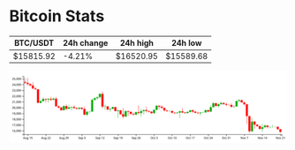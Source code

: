 # Bitcoin Stats

BTC/USDT|24h change|24h high|24h low|
|---|---|---|---|
|$15815.92|-4.21%|$16520.95|$15589.68|

<img src="./chart.svg">
